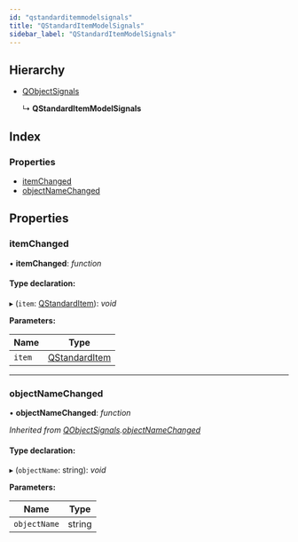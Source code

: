 ```yaml
---
id: "qstandarditemmodelsignals"
title: "QStandardItemModelSignals"
sidebar_label: "QStandardItemModelSignals"
---
```


## Hierarchy

* [QObjectSignals](qobjectsignals.md)

  ↳ **QStandardItemModelSignals**

## Index

### Properties

* [itemChanged](qstandarditemmodelsignals.md#itemchanged)
* [objectNameChanged](qstandarditemmodelsignals.md#objectnamechanged)

## Properties

###  itemChanged

• **itemChanged**: *function*

#### Type declaration:

▸ (`item`: [QStandardItem](../classes/qstandarditem.md)): *void*

**Parameters:**

Name | Type |
------ | ------ |
`item` | [QStandardItem](../classes/qstandarditem.md) |

___

###  objectNameChanged

• **objectNameChanged**: *function*

*Inherited from [QObjectSignals](qobjectsignals.md).[objectNameChanged](qobjectsignals.md#objectnamechanged)*

#### Type declaration:

▸ (`objectName`: string): *void*

**Parameters:**

Name | Type |
------ | ------ |
`objectName` | string |
